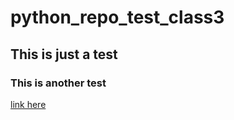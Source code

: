 # python_repo_test_class3
## This is just a test
### This is another test

[link here](https://www.google.com)